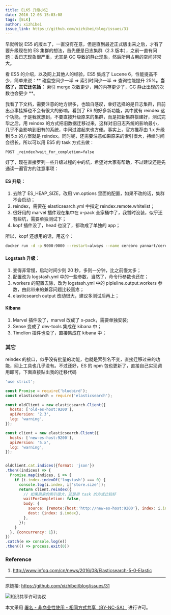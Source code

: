 ```yaml
---
title: ELK5 升级小记
date: 2016-12-03 15:03:08
tags: [ELK]
author: xizhibei
issue_link: https://github.com/xizhibei/blog/issues/31
---
```

早就听说 ES5 的版本了，一直没有在意，但是直到最近正式版出来之后，才有了要升级现在的 ES 集群的想法，首先便是日志集群（2.3 版本），之前一直有问题：丢日志现象很严重，尤其是 GC 导致的静止现象，然后所用占用的空间非常大。

看 ES5 的介绍，以及网上其他人的经验，ES5 集成了 Lucene 6，性能提高不少，简单来说：** 磁盘空间少一半 => 索引时间少一半 => 查询性能提升 25%**。当然了，其它还包括：** 索引 merge 次数更少，用的内存更少了，GC 静止出现的次数也会更少 **。

我看了下文档，需要注意的地方很多，也暗自感叹，幸好选择的是日志集群，目前出点事挂掉也不会有很大的影响。看到了 ES 的好多新功能，其中就有 reindex 这个功能，于是我就想到，不要直接升级原来的集群，而是把新集群搭建好，测试完毕之后，用 reindex 的方式把旧数据迁移过来，这样对旧日志系统的影响最小，几乎不会影响到旧有的系统，中间过渡起来也方便。事实上，官方推荐由 1.x 升级到 5.x 的方案就是 reindex。同时呢，还需要注意如果原来的索引很大，持续时间会很长，所以可以用 ES5 的 task 方式去做：
```
POST _reindex?wait_for_completion=false
```

好了，现在直接罗列一些升级过程的中的坑，希望对大家有帮助，不过建议还是先通读一遍官方的注意事项：

#### ES 升级：
1. 去除了 ES_HEAP_SIZE，改用 vm.options 里面的配置，如果不改的话，集群不会启动；
2. reindex，需要在 elasticsearch.yml 中指定 reindex.remote.whitelist；
3. 很好用的 marvel 插件现在集中在 x-pack 全家桶中了，我暂时没装，似乎还有些坑，需要单独测试下；
4. kopf 插件没了，head 也没了，都改成了单独的 app；

所以，kopf 还想用的话，用这个：
```bash
docker run -d -p 9000:9000 --restart=always --name cerebro yannart/cerebro
```

#### Logstash 升级：
1. 变得非常慢，启动时间少则 20 秒，多则一分钟，比之前慢太多；
2. 配置改为 logstash.yml 中的一些参数，当然了，命令行参数也还在；
3. workers 的配置去除，改为 logstash.yml 中的 pipleline.output.workers 参数，由此带来的兼容问题比较蛋疼；
4. elasticsearch output 改动很大，建议多测试后再上；

#### Kibana
1. Marvel 插件没了，marvel 改成了 x-pack，需要单独安装;
2. Sense 变成了 dev-tools 集成在 kibana 中；
3. Timelion 插件也没了，直接集成在 kibana 中；

### 其它
reindex 的接口，似乎没有批量的功能，也就是索引名不变，直接迁移过来的功能，网上工具也几乎没有。不过还好，ES 的 npm 包也更新了，直接自己实现调用即可，下面直接贴出我的迁移代码

```js
'use strict';

const Promise = require('bluebird');
const elasticsearch = require('elasticsearch');

const oldClient = new elasticsearch.Client({
  hosts: ['old-es-host:9200'],
  apiVersion: '2.3',
  log: 'warning',
});

const client = new elasticsearch.Client({
  hosts: ['new-es-host:9200'],
  apiVersion: '5.x',
  log: 'warning',
});


oldClient.cat.indices({format: 'json'})
.then((indices) => {
  Promise.map(indices, i => {
    if (i.index.indexOf('logstash') === 0) {
      console.log(i.index, i['store.size']);
      return client.reindex({
        // 如果原来的索引很大，还是用 task 的方式比较好
        waitForCompletion: false,
        body: {
          source: {remote:{host:'http://new-es-host:9200'}, index: i.index},
          dest: {index: i.index},
        },
      });
    }
  }, {concurrency: 1});
})
.catch(e => console.log(e))
.then(() => process.exit(0))
```

### Reference
1. http://www.infoq.com/cn/news/2016/08/Elasticsearch-5-0-Elastic

***
原链接: https://github.com/xizhibei/blog/issues/31

![知识共享许可协议](https://i.creativecommons.org/l/by-nc-sa/4.0/88x31.png "署名 - 非商业性使用 - 相同方式共享（BY-NC-SA）")

本文采用 [署名 - 非商业性使用 - 相同方式共享（BY-NC-SA）](https://creativecommons.org/licenses/by-nc-sa/4.0/deed.zh) 进行许可。
